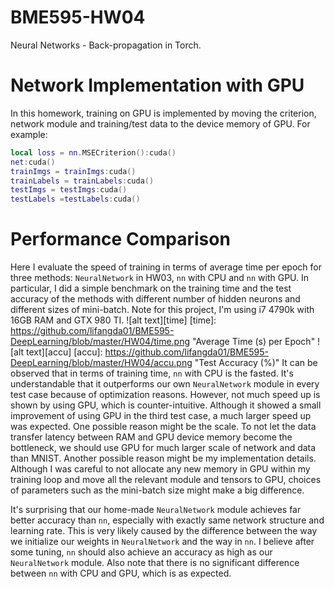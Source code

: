 # BME595-HW04
Neural Networks - Back-propagation in Torch.

# Network Implementation with GPU
In this homework, training on GPU is implemented by moving the criterion, network module and training/test data to the device memory of GPU.
For example:
```lua
local loss = nn.MSECriterion():cuda()
net:cuda()
trainImgs = trainImgs:cuda()
trainLabels = trainLabels:cuda()
testImgs = testImgs:cuda()
testLabels =testLabels:cuda()
```
# Performance Comparison
Here I evaluate the speed of training in terms of average time per epoch for three methods: `NeuralNetwork` in HW03, `nn` with CPU and `nn` with GPU. In particular, I did a simple benchmark on the training time and the test accuracy of the methods with different number of hidden neurons and different sizes of mini-batch. Note for this project, I'm using i7 4790k with 16GB RAM and GTX 980 TI. 
![alt text][time]
[time]: https://github.com/lifangda01/BME595-DeepLearning/blob/master/HW04/time.png "Average Time (s) per Epoch"
![alt text][accu]
[accu]: https://github.com/lifangda01/BME595-DeepLearning/blob/master/HW04/accu.png "Test Accuracy (%)"
It can be observed that in terms of training time, `nn` with CPU is the fasted. It's understandable that it outperforms our own `NeuralNetwork` module in every test case because of optimization reasons. However, not much speed up is shown by using GPU, which is counter-intuitive. Although it showed a small improvement of using GPU in the third test case, a much larger speed up was expected. One possible reason might be the scale. To not let the data transfer latency between RAM and GPU device memory become the bottleneck, we should use GPU for much larger scale of network and data than MNIST. Another possible reason might be my implementation details. Although I was careful to not allocate any new memory in GPU within my training loop and move all the relevant module and tensors to GPU, choices of parameters such as the mini-batch size might make a big difference.

It's surprising that our home-made `NeuralNetwork` module achieves far better accuracy than `nn`, especially with exactly same network structure and learning rate. This is very likely caused by the difference between the way we initialize our weights in `NeuralNetwork` and the way in `nn`. I believe after some tuning, `nn` should also achieve an accuracy as high as our `NeuralNetwork` module. Also note that there is no significant difference between `nn` with CPU and GPU, which is as expected.
